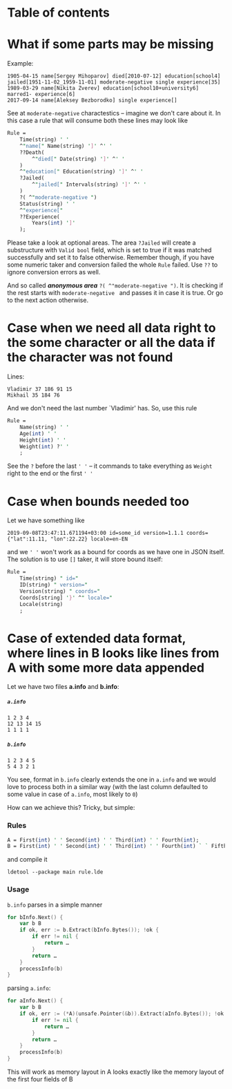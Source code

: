 # Table of contents


# What if some parts may be missing

Example:

```
1905-04-15 name[Sergey Mihoparov] died[2010-07-12] education[school4] jailed[1951-11-02_1959-11-01] moderate-negative single experience[35]
1989-03-29 name[Nikita Zverev] education[school10+university6] marred1- experience[6]
2017-09-14 name[Aleksey Bezborodko] single experience[]
```

See at `moderate-negative` charactestics – imagine we don't care about it. In this case a rule that will consume both these lines may look like

```perl
Rule =
    Time(string) ' ' 
    ^"name[" Name(string) ']' ^' '
    ??Death(
        ^"died[" Date(string) ']' ^' '
    )
    ^"education[" Education(string) ']' ^' '
    ?Jailed(
        ^"jailed[" Intervals(string) ']' ^' '
    )
    ?( ^"moderate-negative ")
    Status(string) ' '
    ^"experience[" 
    ??Experience(
        Years(int) ']'
    );
```

Please take a look at optional areas. The area `?Jailed` will create a substructure with `Valid bool` field, which is set to true if it was matched successfully and set it to
false otherwise. Remember though, if you have some numeric taker and conversion failed the whole `Rule` failed. Use `??` to ignore conversion errors as well.

And so called ___anonymous area___ `?( ^"moderate-negative ")`. It is checking if the rest starts with `moderate-negative ` and passes it in case it is true. Or go to the next action otherwise.  


# Case when we need all data right to the some character or all the data if the character was not found

Lines:

```
Vladimir 37 186 91 15
Mikhail 35 184 76
```

And we don't need the last number `Vladimir' has. So, use this rule

```perl
Rule =
    Name(string) ' '
    Age(int) ' '
    Height(int) ' '
    Weight(int) ?' '
    ;
```

See the `?` before the last `' '` – it commands to take everything as `Weight` right to the end or the first `' '` 

# Case when bounds needed too

Let we have something like

```
2019-09-08T23:47:11.671194+03:00 id=some_id version=1.1.1 coords={"lat":11.11, "lon":22.22} locale=en-EN
```

and we `' '` won't work as a bound for coords as we have one in JSON itself. The solution is to use
`[]` taker, it will store bound itself:

```perl
Rule = 
    Time(string) " id="
    ID(string) " version="
    Version(string) " coords="
    Coords[string] '}' ^" locale="
    Locale(string)
    ; 
``` 

# Case of extended data format, where lines in B looks like lines from A with some more data appended

Let we have two files __a.info__ and __b.info__:

##### `a.info`
```a.info a.info
1 2 3 4
12 13 14 15
1 1 1 1
```

##### `b.info`

```
1 2 3 4 5
5 4 3 2 1
```

You see, format in `b.info` clearly extends the one in `a.info` and we would
love to process both in a similar way (with the last column defaulted to some
value in case of `a.info`, most likely to `0`)

How can we achieve this? Tricky, but simple:

### Rules


```perl
A = First(int) ' ' Second(int) ' ' Third(int) ' ' Fourth(int);
B = First(int) ' ' Second(int) ' ' Third(int) ' ' Fourth(int) ` ` Fifth(int);
```

and compile it

```
ldetool --package main rule.lde
```

### Usage

`b.info` parses in a simple manner

```go
for bInfo.Next() {
    var b B
    if ok, err := b.Extract(bInfo.Bytes()); !ok {
        if err != nil {
            return …
        }
        return …
    }
    processInfo(b)
}
```

parsing `a.info`:

```go
for aInfo.Next() {
    var b B
    if ok, err := (*A)(unsafe.Pointer(&b)).Extract(aInfo.Bytes()); !ok {
        if err != nil {
            return …
        }
        return …
    }
    processInfo(b)
}
```

This will work as memory layout in A looks exactly like the memory layout of the first four fields
of B  